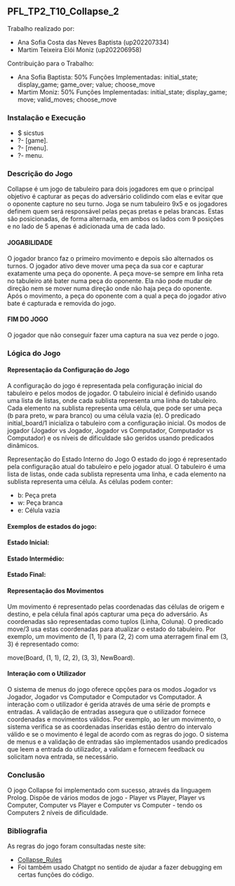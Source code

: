 ## PFL_TP2_T10_Collapse_2

Trabalho realizado por:
- Ana Sofia Costa das Neves Baptista (up202207334)
- Martim Teixeira Elói Moniz (up202206958)

Contribuição para o Trabalho:

- Ana Sofia Baptista: 50% Funções Implementadas: initial_state; display_game; game_over; value; choose_move
- Martim Moniz: 50% Funções Implementadas: initial_state; display_game; move; valid_moves; choose_move

### Instalação e Execução

- $ sicstus 
- ?- [game].
- ?- [menu].
- ?- menu.

### Descrição do Jogo

Collapse é um jogo de tabuleiro para dois jogadores em que o principal objetivo é capturar as peças do adversário colidindo com elas e evitar que o oponente capture no seu turno. Joga se num tabuleiro 9x5 e os jogadores definem quem será responsável pelas peças pretas e pelas brancas. Estas são posicionadas, de forma alternada, em ambos os lados com 9 posições e no lado de 5 apenas é adicionada uma de cada lado.


#### JOGABILIDADE
O jogador branco faz o primeiro movimento e depois são alternados os turnos. O jogador ativo deve mover uma peça da sua cor e
capturar exatamente uma peça do oponente. A peça move-se sempre em linha reta no tabuleiro até
bater numa peça do oponente. Ela não pode mudar de direção nem se mover numa direção onde não haja peça do oponente.
Após o movimento, a peça do oponente com a qual a peça do jogador ativo bate é capturada e removida do jogo.

#### FIM DO JOGO
O jogador que não conseguir fazer uma captura na sua vez perde o jogo.


### Lógica do Jogo

#### Representação da Configuração do Jogo

A configuração do jogo é representada pela configuração inicial do tabuleiro e pelos modos de jogador. O tabuleiro inicial é definido usando uma lista de listas, onde cada sublista representa uma linha do tabuleiro. Cada elemento na sublista representa uma célula, que pode ser uma peça (b para preto, w para branco) ou uma célula vazia (e). O predicado initial_board/1 inicializa o tabuleiro com a configuração inicial. Os modos de jogador (Jogador vs Jogador, Jogador vs Computador, Computador vs Computador) e os níveis de dificuldade são geridos usando predicados dinâmicos.

Representação do Estado Interno do Jogo
O estado do jogo é representado pela configuração atual do tabuleiro e pelo jogador atual. O tabuleiro é uma lista de listas, onde cada sublista representa uma linha, e cada elemento na sublista representa uma célula. As células podem conter:

- b: Peça preta
- w: Peça branca
- e: Célula vazia
  
#### Exemplos de estados do jogo:

#### Estado Inicial:


#### Estado Intermédio:


#### Estado Final:



#### Representação dos Movimentos

Um movimento é representado pelas coordenadas das células de origem e destino, e pela célula final após capturar uma peça do adversário. As coordenadas são representadas como tuplos (Linha, Coluna). O predicado move/3 usa estas coordenadas para atualizar o estado do tabuleiro. Por exemplo, um movimento de (1, 1) para (2, 2) com uma aterragem final em (3, 3) é representado como:

move(Board, (1, 1), (2, 2), (3, 3), NewBoard).


#### Interação com o Utilizador

O sistema de menus do jogo oferece opções para os modos Jogador vs Jogador, Jogador vs Computador e Computador vs Computador. A interação com o utilizador é gerida através de uma série de prompts e entradas. A validação de entradas assegura que o utilizador fornece coordenadas e movimentos válidos. Por exemplo, ao ler um movimento, o sistema verifica se as coordenadas inseridas estão dentro do intervalo válido e se o movimento é legal de acordo com as regras do jogo. O sistema de menus e a validação de entradas são implementados usando predicados que leem a entrada do utilizador, a validam e fornecem feedback ou solicitam nova entrada, se necessário.






### Conclusão
O jogo Collapse foi implementado com sucesso, através da linguagem Prolog. Dispõe de vários modos de jogo - Player vs Player, Player vs Computer, Computer vs Player e Computer vs Computer - tendo os Computers 2 níveis de dificuldade. 

### Bibliografia
As regras do jogo foram consultadas neste site:
- [Collapse_Rules](https://cdn.shopify.com/s/files/1/0578/3502/8664/files/Collapse_EN.pdf?v=1713463846)
- Foi também usado Chatgpt no sentido de ajudar a fazer debugging em certas funções do código.

